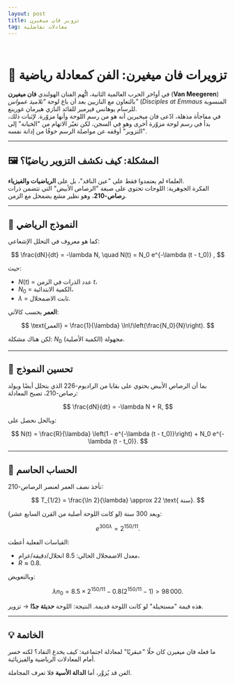```yaml
---
layout: post
title: تزوير فان ميغيرن 
tag: معادلات تفاضلية
---
```


<br>




# 🎨 تزويرات فان ميغيرن: الفن كمعادلة رياضية

  
في أواخر الحرب العالمية الثانية، اتُّهم الفنان الهولندي **فان ميغيرن**  (**Van Meegeren**) بالتعاون مع النازيين بعد أن باع لوحة *"تلاميذ عمواس"* (*Disciples at Emmaus* المنسوبة للرسام يوهانس فيرمير للقائد النازي هيرمان غورينغ.  
في مفاجأة مذهلة، ادّعى فان ميخيرين أنه هو من رسم اللوحة وأنها مزوّرة. لإثبات ذلك، بدأ في رسم لوحة مزوّرة أخرى وهو في السجن، لكن تغيّر الاتهام من "الخيانة" إلى "التزوير" أوقفه عن مواصلة الرسم خوفًا من إدانة نفسه.

---

## 🖼️ المشكلة: كيف نكشف التزوير رياضيًا؟

العلماء لم يعتمدوا فقط على "عين الناقد"، بل على **الرياضيات والفيزياء**.  
الفكرة الجوهرية: اللوحات تحتوي على صبغة "الرصاص الأبيض" التي تتضمن ذرات **رصاص-210**، وهو نظير مشع يضمحل مع الزمن.

---

## 🧪 النموذج الرياضي

كما هو معروف في التحلل الإشعاعي:

$$
\frac{dN}{dt} = -\lambda N, \quad N(t) = N_0 e^{-\lambda (t - t_0)} ,
$$

حيث:
- $N(t)$ = عدد الذرات في الزمن $t$،
- $N_0$ = الكمية الابتدائية،
- $\lambda$ = ثابت الاضمحلال.

**العمر** يحسب كالآتي:

$$
\text{العمر} = \frac{1}{\lambda} \ln\!\left(\frac{N_0}{N}\right).
$$

لكن هناك مشكلة: $N_0$ (الكمية الأصلية) مجهولة.

---

## 🔬 تحسين النموذج

بما أن الرصاص الأبيض يحتوي على بقايا من الراديوم-226 الذي يتحلل أيضًا ويولد رصاص-210، تصبح المعادلة:

$$
\frac{dN}{dt} = -\lambda N + R,
$$

وبالحل نحصل على:

$$
N(t) = \frac{R}{\lambda} \left(1 - e^{-\lambda (t - t_0)}\right) + N_0 e^{-\lambda (t - t_0)}.
$$

---

## 🧮 الحساب الحاسم

نأخذ نصف العمر لعنصر الرصاص-210:

$$
T_{1/2} = \frac{\ln 2}{\lambda} \approx 22 \text{ سنة}.
$$

وبعد 300 سنة (لو كانت اللوحة أصلية من القرن السابع عشر):

$$
e^{300\lambda} = 2^{150/11}.
$$

القياسات الفعلية أعطت:

- معدل الاضمحلال الحالي: $8.5 \ \text{انحلال/دقيقة/غرام}$،
- $R \approx 0.8$.

وبالتعويض:

$$
\lambda n_0 = 8.5 \times 2^{150/11} - 0.8(2^{150/11} - 1) > 98\,000.
$$

هذه قيمة "مستحيلة" لو كانت اللوحة قديمة. النتيجة: اللوحة **حديثة جدًا** → تزوير.

---

## 💡 الخاتمة

ما فعله فان ميغيرن كان حلًا "عبقريًا" لمعادلة اجتماعية: كيف يخدع النقاد؟ لكنه خسر أمام المعادلات الرياضية والفيزيائية.  

الفن قد يُزوَّر، أما **الدالة الأسية** فلا تعرف المجاملة.

